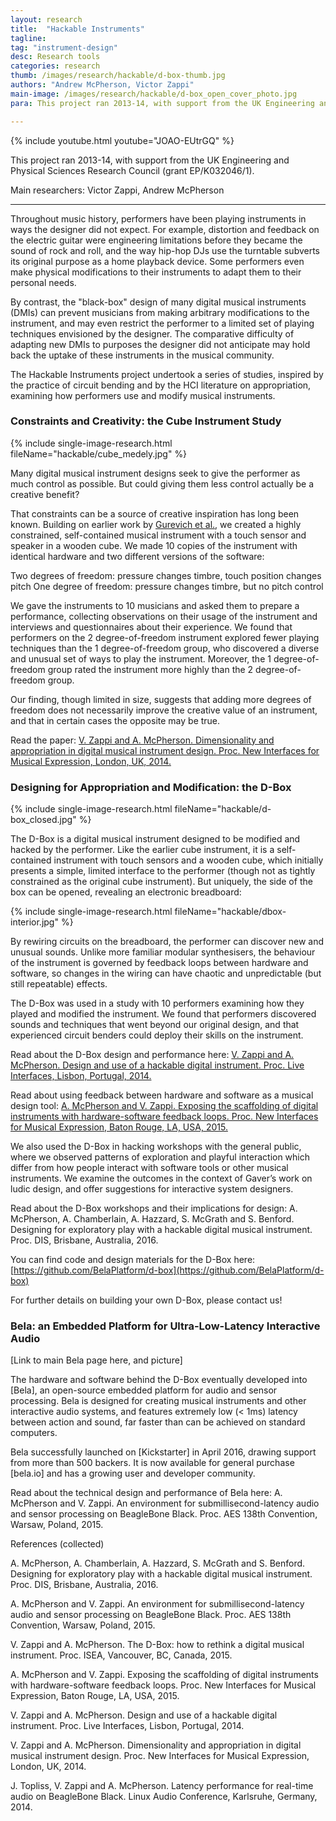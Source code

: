 ```yaml
---
layout: research
title:  "Hackable Instruments"
tagline:
tag: "instrument-design"
desc: Research tools
categories: research
thumb: /images/research/hackable/d-box-thumb.jpg
authors: "Andrew McPherson, Victor Zappi"
main-image: /images/research/hackable/d-box_open_cover_photo.jpg
para: This project ran 2013-14, with support from the UK Engineering and Physical Sciences Research Council (grant EP/K032046/1).

---
```


{% include youtube.html youtube="JOAO-EUtrGQ" %}

This project ran 2013-14, with support from the UK Engineering and Physical Sciences Research Council (grant EP/K032046/1).

Main researchers: Victor Zappi, Andrew McPherson

----

Throughout music history, performers have been playing instruments in ways the designer did not expect. For example, distortion and feedback on the electric guitar were engineering limitations before they became the sound of rock and roll, and the way hip-hop DJs use the turntable subverts its original purpose as a home playback device. Some performers even make physical modifications to their instruments to adapt them to their personal needs.

By contrast, the "black-box" design of many digital musical instruments (DMIs) can prevent musicians from making arbitrary modifications to the instrument, and may even restrict the performer to a limited set of playing techniques envisioned by the designer. The comparative difficulty of adapting new DMIs to purposes the designer did not anticipate may hold back the uptake of these instruments in the musical community.

The Hackable Instruments project undertook a series of studies, inspired by the practice of circuit bending and by the HCI literature on appropriation, examining how performers use and modify musical instruments.

### Constraints and Creativity: the Cube Instrument Study

{% include single-image-research.html fileName="hackable/cube_medely.jpg" %}

Many digital musical instrument designs seek to give the performer as much control as possible. But could giving them less control actually be a creative benefit?

That constraints can be a source of creative inspiration has long been known. Building on earlier work by [Gurevich et al.](http://www.nime.org/proceedings/2010/nime2010_106.pdf), we created a highly constrained, self-contained musical instrument with a touch sensor and speaker in a wooden cube. We made 10 copies of the instrument with identical hardware and two different versions of the software:

Two degrees of freedom: pressure changes timbre, touch position changes pitch
One degree of freedom: pressure changes timbre, but no pitch control

We gave the instruments to 10 musicians and asked them to prepare a performance, collecting observations on their usage of the instrument and interviews and questionnaires about their experience. We found that performers on the 2 degree-of-freedom instrument explored fewer playing techniques than the 1 degree-of-freedom group, who discovered a diverse and unusual set of ways to play the instrument. Moreover, the 1 degree-of-freedom group rated the instrument more highly than the 2 degree-of-freedom group.

Our finding, though limited in size, suggests that adding more degrees of freedom does not necessarily improve the creative value of an instrument, and that in certain cases the opposite may be true.

Read the paper:  [V. Zappi and A. McPherson. Dimensionality and appropriation in digital musical instrument design. Proc. New Interfaces for Musical Expression, London, UK, 2014.](http://www.eecs.qmul.ac.uk/~andrewm/zappi_nime2014.pdf)

### Designing for Appropriation and Modification: the D-Box

{% include single-image-research.html fileName="hackable/d-box_closed.jpg" %}

The D-Box is a digital musical instrument designed to be modified and hacked by the performer. Like the earlier cube instrument, it is a self-contained instrument with touch sensors and a wooden cube, which initially presents a simple, limited interface to the performer (though not as tightly constrained as the original cube instrument). But uniquely, the side of the box can be opened, revealing an electronic breadboard:

{% include single-image-research.html fileName="hackable/dbox-interior.jpg" %}

By rewiring circuits on the breadboard, the performer can discover new and unusual sounds. Unlike more familiar modular synthesisers, the behaviour of the instrument is governed by feedback loops between hardware and software, so changes in the wiring can have chaotic and unpredictable (but still repeatable) effects.

The D-Box was used in a study with 10 performers examining how they played and modified the instrument. We found that performers discovered sounds and techniques that went beyond our original design, and that experienced circuit benders could deploy their skills on the instrument. 

Read about the D-Box design and performance here: [V. Zappi and A. McPherson. Design and use of a hackable digital instrument. Proc. Live Interfaces, Lisbon, Portugal, 2014.](https://www.eecs.qmul.ac.uk/~andrewm/zappi_icli14.pdf)

Read about using feedback between hardware and software as a musical design tool: [A. McPherson and V. Zappi. Exposing the scaffolding of digital instruments with hardware-software feedback loops. Proc. New Interfaces for Musical Expression, Baton Rouge, LA, USA, 2015.](https://nime2015.lsu.edu/proceedings/258/0258-paper.pdf) 

We also used the D-Box in hacking workshops with the general public, where we observed patterns of exploration and playful interaction which differ from how people interact with software tools or other musical instruments. We examine the outcomes in the context of Gaver’s work on ludic design, and offer suggestions for interactive system designers.

Read about the D-Box workshops and their implications for design: A. McPherson, A. Chamberlain, A. Hazzard, S. McGrath and S. Benford. Designing for exploratory play with a hackable digital musical instrument. Proc. DIS, Brisbane, Australia, 2016.

You can find code and design materials for the D-Box here: [https://github.com/BelaPlatform/d-box](https://github.com/BelaPlatform/d-box)

For further details on building your own D-Box, please contact us!

### Bela: an Embedded Platform for Ultra-Low-Latency Interactive Audio

[Link to main Bela page here, and picture]

The hardware and software behind the D-Box eventually developed into [Bela], an open-source embedded platform for audio and sensor processing. Bela is designed for creating musical instruments and other interactive audio systems, and features extremely low (< 1ms) latency between action and sound, far faster than can be achieved on standard computers.

Bela successfully launched on [Kickstarter] in April 2016, drawing support from more than 500 backers. It is now available for general purchase [bela.io] and has a growing user and developer community.

Read about the technical design and performance of Bela here: A. McPherson and V. Zappi. An environment for submillisecond-latency audio and sensor processing on BeagleBone Black. Proc. AES 138th Convention, Warsaw, Poland, 2015.


References (collected)

A. McPherson, A. Chamberlain, A. Hazzard, S. McGrath and S. Benford. Designing for exploratory play with a hackable digital musical instrument. Proc. DIS, Brisbane, Australia, 2016.

A. McPherson and V. Zappi. An environment for submillisecond-latency audio and sensor processing on BeagleBone Black. Proc. AES 138th Convention, Warsaw, Poland, 2015.

 V. Zappi and A. McPherson. The D-Box: how to rethink a digital musical instrument. Proc. ISEA, Vancouver, BC, Canada, 2015.

A. McPherson and V. Zappi. Exposing the scaffolding of digital instruments with hardware-software feedback loops. Proc. New Interfaces for Musical Expression, Baton Rouge, LA, USA, 2015. 

V. Zappi and A. McPherson. Design and use of a hackable digital instrument. Proc. Live Interfaces, Lisbon, Portugal, 2014.

 V. Zappi and A. McPherson. Dimensionality and appropriation in digital musical instrument design. Proc. New Interfaces for Musical Expression, London, UK, 2014. 

J. Topliss, V. Zappi and A. McPherson. Latency performance for real-time audio on BeagleBone Black. Linux Audio Conference, Karlsruhe, Germany, 2014.
 
